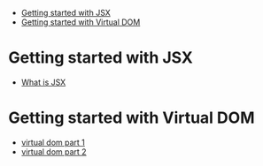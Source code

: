 - [Getting started with JSX](#org110dc32)
- [Getting started with Virtual DOM](#orgbc54c05)


<a id="org110dc32"></a>

# Getting started with JSX

-   [What is JSX](https://jasonformat.com/wtf-is-jsx/)


<a id="orgbc54c05"></a>

# Getting started with Virtual DOM

-   [virtual dom part 1](https://medium.com/@deathmood/how-to-write-your-own-virtual-dom-ee74acc13060)
-   [virtual dom part 2](https://medium.com/@deathmood/write-your-virtual-dom-2-props-events-a957608f5c76)
